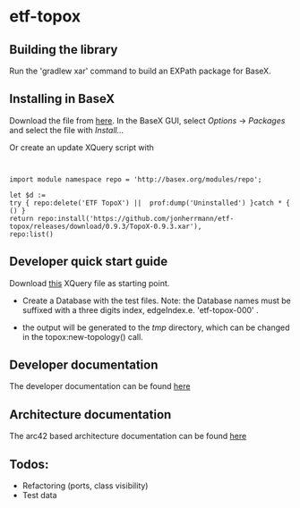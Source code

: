 # etf-topox

## Building the library
Run the 'gradlew xar' command to build an EXPath package for BaseX.

## Installing in BaseX
Download the file from [here](https://github.com/jonherrmann/etf-topox/releases/download/0.9.3/TopoX-0.9.3.xar).
In the BaseX GUI, select _Options_ -> _Packages_ and select the file with _Install..._

Or create an update XQuery script with

```XQuery


import module namespace repo = 'http://basex.org/modules/repo';

let $d :=
try { repo:delete('ETF TopoX') ||  prof:dump('Uninstalled') }catch * { () }
return repo:install('https://github.com/jonherrmann/etf-topox/releases/download/0.9.3/TopoX-0.9.3.xar'),
repo:list()

```

## Developer quick start guide

Download [this](src/test/resources/ddt/queries/default.xq) XQuery file
as starting point.

- Create a Database with the test files. Note: the Database names must be suffixed with a three digits index, edgeIndex.e. 'etf-topox-000' .

- the output will be generated to the _tmp_ directory, which can be changed in the topox:new-topology() call.

## Developer documentation

The developer documentation can be found [here](docs/Developer_documentation.md)

## Architecture documentation

The arc42 based architecture documentation can be found [here](docs/Architecture_documentation.md)

## Todos:

- Refactoring (ports, class visibility)
- Test data

